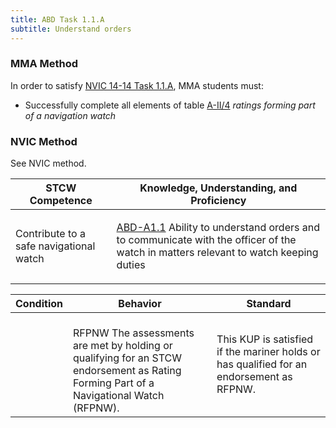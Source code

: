 ```yaml
---
title: ABD Task 1.1.A 
subtitle: Understand orders
---
```



### MMA Method

In order to satisfy  [NVIC 14-14  Task  1.1.A](/stcw23/assets/images/nvic-14-14.pdf), MMA students must:

* Successfully complete all elements of table  [A-II/4](A-II/4) *ratings forming part of a navigation watch*


### NVIC Method

<a onclick="togglevisibility('nvic_methods')" >See NVIC method.</a>

<div id='nvic_methods' class='hide'>

<table>
<thead>
<tr>
<th class='forty'> STCW Competence </th>
<th class='sixty'> Knowledge, Understanding, and Proficiency </th>
</tr>
</thead>




<tbody>
<tr><td markdown='1'>

Contribute to a safe navigational watch

</td><td markdown='1'>

[ABD-A1.1](../../tables/25.html#ABD-A1.1) Ability to understand orders and to communicate with the officer of the watch in matters relevant to watch keeping duties

</td></tr>


</tbody>
</table>


<table>
<thead>
<tr><th class='twenty'>  Condition </th><th class='twenty'> Behavior </th><th  class='sixty'>Standard </th></tr>
</thead>
<tbody >



<tr><td markdown='1'>


</td><td markdown='1'>


<br>

<div class="tooltip">RFPNW
<span class="tooltiptext">
The assessments are met by holding or qualifying for an STCW endorsement as Rating Forming Part of a Navigational Watch (RFPNW).
</span>
</div>


</td><td markdown='1'>

This KUP is satisfied if the mariner holds or has qualified for an endorsement as RFPNW.

</td></tr>
</tbody>
</table>
</div>
